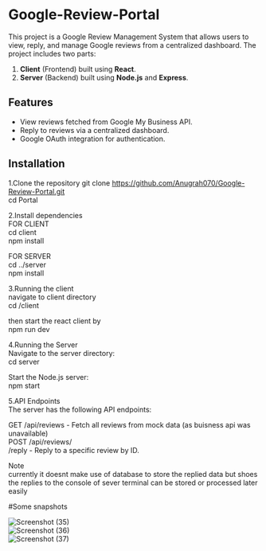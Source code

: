 # Google-Review-Portal
This project is a Google Review Management System that allows users to view, reply, and manage Google reviews from a centralized dashboard. The project includes two parts:
1. **Client** (Frontend) built using **React**.
2. **Server** (Backend) built using **Node.js** and **Express**.

## Features

- View reviews fetched from Google My Business API.
- Reply to reviews via a centralized dashboard.
- Google OAuth integration for authentication.

## Installation 
1.Clone the repository
git clone https://github.com/Anugrah070/Google-Review-Portal.git<br>
cd Portal<br>

2.Install dependencies<br>
FOR CLIENT<br>
cd client<br>
npm install<br>

FOR SERVER<br>
cd ../server<br>
npm install<br>

3.Running the client<br>
navigate to client directory<br>
cd /client<br>

then start the react client by<br>
npm run dev<br>


4.Running the Server<br>
Navigate to the server directory:<br>
cd server<br>

Start the Node.js server:<br>
npm start<br>

5.API Endpoints<br>
The server has the following API endpoints:

GET /api/reviews - Fetch all reviews from mock data (as buisness api was unavailable)<br>
POST /api/reviews/<br>
/reply - Reply to a specific review by ID.

Note  
currently it doesnt make use of database to store the replied data but shoes the replies to the console of sever terminal can be stored or processed later easily

#Some snapshots



![Screenshot (35)](https://github.com/user-attachments/assets/82ec3d88-3930-4b67-b181-b89c172b080c)  
![Screenshot (36)](https://github.com/user-attachments/assets/9e145b86-6f61-4d8a-b9a0-3e27fac5edc6)  
![Screenshot (37)](https://github.com/user-attachments/assets/73b458b7-4a1c-4119-82a7-fea69c07c7b6)  

